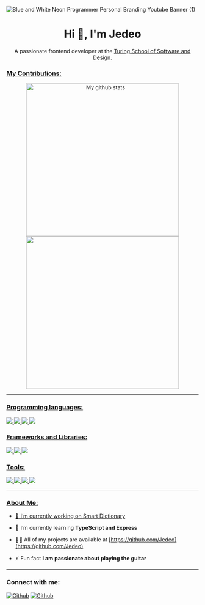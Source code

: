 ![Blue and White Neon Programmer Personal Branding Youtube Banner (1)](https://user-images.githubusercontent.com/16736352/200133754-26f7b687-6fb5-4b39-baeb-c09a9888115a.png)

<h1 align="center">Hi 👋, I'm Jedeo</h1>
<p align="center">A passionate frontend developer at the <a href="https://turing.edu/"/>Turing School of Software and Design.</p>

<h3> My Contributions: </h3>
 
 <p  align="center">
<img align="center" src="https://github-readme-stats.vercel.app/api?username=jedeo&show_icons=true&include_all_commits=true&theme=cobalt&hide_border=true" alt="My github stats" width=400px/> 

<img align="center" src="https://github-readme-stats.vercel.app/api/top-langs/?username=jedeo&layout=compact&theme=cobalt&hide_border=true"  width=400px/>


</p>

<hr>

<h3>Programming languages: </h3>

<p>

  <img src="https://img.shields.io/badge/HTML5-E34F26?style=for-the-badge&logo=html5&logoColor=white" />
  <img src="https://img.shields.io/badge/CSS3-1572B6?style=for-the-badge&logo=css3&logoColor=white" />
  <img src="https://img.shields.io/badge/JavaScript-323330?style=for-the-badge&logo=javascript&logoColor=F7DF1E" />
  <img src="https://img.shields.io/badge/TypeScript-007ACC?style=for-the-badge&logo=typescript&logoColor=white" />
 
</p>

<h3>Frameworks and Libraries: </h3>
<p>
  <img src="https://img.shields.io/badge/React-20232A?style=for-the-badge&logo=react&logoColor=61DAFB" />
  <img src="https://img.shields.io/badge/Bootstrap-563D7C?style=for-the-badge&logo=bootstrap&logoColor=white" />
  <img src="https://img.shields.io/badge/react router-red?style=for-the-badge&logo=react router&logoColor=white" />
</p>

<h3> Tools: </h3>

<p>
  <img src="https://img.shields.io/badge/VisualStudio-007ACC?style=flat-square&logo=Visual Studio&logoColor=white" />
  <img src="https://img.shields.io/badge/Github-black?style=flat-square&logo=Github&logoColor=white" />
  <img src="https://img.shields.io/badge/Git-E34F26?style=flat-square&logo=Git&logoColor=white" />
  <img src="https://img.shields.io/badge/Webpack-0769AD?style=flat-square&logo=Webpack&logoColor=black" />
 </p>

<hr>
<h3 align="left">About Me:</h3>

- 🔭 I’m currently working on [Smart Dictionary](https://github.com/Jedeo/smartdictionary)

- 🌱 I’m currently learning **TypeScript and Express**

- 👨‍💻 All of my projects are available at [https://github.com/Jedeo](https://github.com/Jedeo)

- ⚡ Fun fact **I am passionate about playing the guitar**

<hr>
<h3 align="left">Connect with me:</h3>
<p align="left">
 
[<img alt="Github" src="https://img.shields.io/badge/GitHub-%2312100E.svg?&style=for-the-badge&logo=Github&logoColor=white" />](https://github.com/jedeo) [<img alt="Github" src="https://img.shields.io/badge/linkedin-%231DA1F2.svg?&style=for-the-badge&logo=linkedIn&logoColor=white" />](https://www.linkedin.com/in/jedeo/)
 
</p>





<!--
**Jedeo/Jedeo** is a ✨ _special_ ✨ repository because its `README.md` (this file) appears on your GitHub profile.

Here are some ideas to get you started:

- 🔭 I’m currently working on ...
- 🌱 I’m currently learning ...
- 👯 I’m looking to collaborate on ...
- 🤔 I’m looking for help with ...
- 💬 Ask me about ...
- 📫 How to reach me: ...
- 😄 Pronouns: ...
- ⚡ Fun fact: ...
-->
